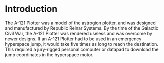 # Introduction
The A-121 Plotter was a model of the astrogion plotter, and was designed and manufactured by Republic Reinar Systems.
By the time of the Galactic Civil War, the A-121 Plotter was rendered useless and was overcome by newer designs.
If an A-121 Plotter had to be used in an emergency hyperspace jump, it would take five times as long to reach the destination.
This required a jury-rigged personal computer or datapad to download the jump coordinates in the hyperspace motor.